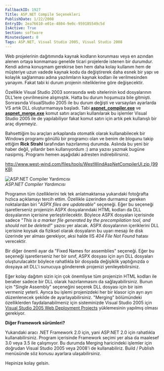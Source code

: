 ```yaml
---
FallbackID: 1927
Title: ASP.NET Compile Seçenekleri
PublishDate: 1/22/2008
EntryID: 2ea76610-e01e-4804-9e0c-959185549c5d
IsActive: True
Section: software
MinutesSpent: 0
Tags: ASP.NET, Visual Studio 2005, Visual Studio 2008
---
```

Web projelerinin dağıtımında kaynak kodların korunması veya en azından
alenen ortaya konmaması genelde ticari projelerde istenen bir durumdur.
Kendi adıma konuşmam gerekirse ben hem daha kolay kullanım hem de
müşteriye uzun vadede kaynak kodu da değiştirerek daha esnek bir yapı ve
kolaylık sağlanması adına yazılımların kaynak kodları ile verilmesinden
yanayım. Fakat tabi ki durum projenin niteliklerine göre değişecektir.

Özellikle Visual Studio 2003 sonrasında web sitelerinin kod dosyalarının
DLL'lere çevrilmesine alışmıştık. Hatta bu durum hoşumuza bile gitmişti.
Sonrasında VisualStudio 2005 ile bu durum değişti ve varsayılan
ayarlarda VS artık DLL oluşturmamaya başladı. Tabi
**[aspnet\_compiler.exe](http://msdn2.microsoft.com/en-us/library/ms229863(VS.80).aspx)**
ve
**[aspnet\_merge.exe](http://msdn2.microsoft.com/en-us/library/aa479044.aspx)**
komut satırı araçları kullanılarak bu işlemler Visual Studio 2005 ile de
yapılabiliyor fakat komut satırı için artık pek kullanışlı bir araç
diyemeyiz.

Bahsettiğim bu araçları arkaplanda otomatik olarak kullanabilecek bir
Windows programı gönüllü bir programcı olan ve benim de blogunu takip
ettiğim **Rick Strahl** tarafından hazırlanmış durumda. Aslında bu yeni
bir haber değil, yıllardır ben kullanıyordum :) ama yazısı yazmak bugüne
nasipmiş. Programı hemen aşağıdaki adresten indirebilirsiniz.

[http://www.west-wind.com/files/tools/WestWindAspNetCompilerUI.zip (99
KB)](http://www.west-wind.com/files/tools/WestWindAspNetCompilerUI.zip)

![ASP.NET Compiler
Yardımcısı](http://cdn.daron.yondem.com/assets/1927/21012008_1.png)\
*ASP.NET Compiler Yardımcısı*

Programın tüm özelliklerini tek tek anlatmaktansa yukarıdaki fotoğrafta
hızlıca açıklamayı tercih ettim. Özellikle üzerinden durmamız gereken
noktalardan biri "*ASPX files are updateable*" seçeneği. Eğer bu
seçeneği işaretlerseniz projenizin ASPX dosyalarındaki HTML kodları da
DLL dosyalarının içerisine yerleştirilecektir. Böylece ASPX dosyaları
içerisinde sadece "*This is a marker file generated by the
precompilation tool, and should not be deleted!*" yazısı yer alacak.
ASPX dosyalarının içeriklerini DLL içerisine koysak da fiziksel olarak
dosyaların bu uyarı mesajı ile disk üzerinde yer alması gerekiyor, aksi
halde IIS *404 File Not Found* hatası verecektir.

Bir diğer önemli ayar da "Fixed Names for assemblies" seçeneği. Eğer bu
seçeneği işaretlerseniz her bir sınıf, ASPX dosyası için ayrı DLL
dosyaları oluşturulacaktır böylece rahatlıkla bir dosyada değişiklik
yaptığınızda o dosyaya ait DLL'i sunucuya göndererek projenizi
yenileyebilirsiniz.

Eğer kolay dağıtım sizin için çok önemliyse tüm projenizin HTML kodları
ile beraber sadece bir DLL olarak hazırlanmasını da sağlayabilirsiniz.
Bunun için "Single Assembly" seçeneğini seçerek DLL dosyası için bir
isim vermeniz yeterli. Ayrıca bu işlemi projenizdeki her bir klasor için
ayrı ayrı düzenlenecek şekilde de ayarlayabilirsiniz. "Merging"
bölümündeki özelliklerden faydalanabilmeniz için sisteminizde Visual
Studio 2005 için [Visual Studio 2005 Web Deployment
Projects](http://msdn2.microsoft.com/en-us/asp.net/aa336619.aspx)
yüklemesinin yapılmış olması gerekiyor.

**Diğer Framework sürümleri?**

Yukarıdaki aracı .NET Framework 2.0 için, yani ASP.NET 2.0 için
rahatlıkla kullanabilirsiniz. Program içerisinde Framework seçimi yer
alsa da maalesef 3.0 veya 3.5 ile çalışmıyor. Bu durumda Merging
haricindeki işlemler için doğrudan Visual Studio 2005 veya 2008'i de
kullanabiliriz. Build / Publish menüsünde söz konusu ayarlara
ulaşabilirsiniz.

Hepinize kolay gelsin.


